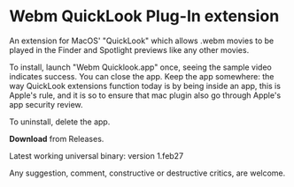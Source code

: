 # Webm QuickLook Plug-In extension  
  

An extension for MacOS' "QuickLook" which allows .webm movies to be played in the Finder and Spotlight previews like any other movies.


To install, launch "Webm Quicklook.app" once, seeing the sample video indicates success. 
You can close the app.
Keep the app somewhere: the way QuickLook extensions function today is by being inside an app, this is Apple's rule, and it is so to ensure that mac plugin also go through Apple's app security review.


To uninstall, delete the app.






     
**Download** from Releases.

Latest working universal binary: version 1.feb27




Any suggestion, comment, constructive or destructive critics, are welcome.



